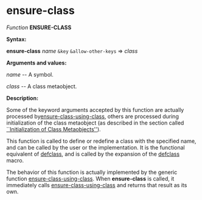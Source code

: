 ensure-class
============

*Function* **ENSURE-CLASS**

**Syntax:**

**ensure-class** *name* `&key` `&allow-other-keys` => *class*

**Arguments and values:**

*name* -- A symbol.

*class* -- A class metaobject.

**Description:**

Some of the keyword arguments accepted by this function are actually processed by[ensure-class-using-class](/docs/meta-object-protocol/ensure-class-using-class), others are processed during initialization of the class metaobject (as described in the section called [``Initialization of Class Metaobjects''](/docs/meta-object-protocol/initialization-of-class-metaobjects)).

This function is called to define or redefine a class with the specified name, and can be called by the user or the implementation. It is the functional equivalent of [defclass](http://www.lispworks.com/documentation/HyperSpec/Body/m_defcla.htm#defclass), and is called by the expansion of the [defclass](http://www.lispworks.com/documentation/HyperSpec/Body/m_defcla.htm#defclass) macro.

The behavior of this function is actually implemented by the generic function [ensure-class-using-class](/docs/meta-object-protocol/ensure-class-using-class). When **ensure-class** is called, it immediately calls [ensure-class-using-class](/docs/meta-object-protocol/ensure-class-using-class) and returns that result as its own.
